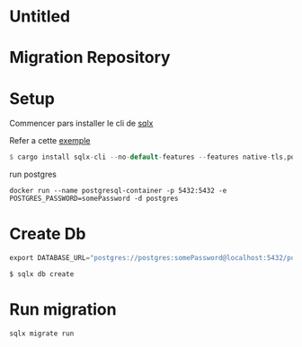 # Untitled

# Migration Repository

# Setup

Commencer pars installer le cli de [sqlx](https://crates.io/crates/sqlx-cli) 

Refer a cette [exemple](https://github.com/launchbadge/sqlx/blob/master/examples/postgres/todos/README.md) 

```rust
$ cargo install sqlx-cli --no-default-features --features native-tls,postgres
```

run postgres

```docker
docker run --name postgresql-container -p 5432:5432 -e POSTGRES_PASSWORD=somePassword -d postgres
```

# Create Db

```rust
export DATABASE_URL="postgres://postgres:somePassword@localhost:5432/postgres"
```

```docker
$ sqlx db create
```

# Run migration

```docker
sqlx migrate run
```